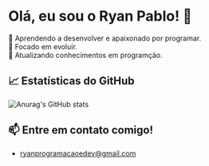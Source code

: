 # Olá, eu sou o Ryan Pablo! 👋

🚀 Aprendendo a desenvolver e apaixonado por programar.  
🎯 Focado em evoluir.  
🌱 Atualizando conhecimentos em programção.  

## 📈 Estatísticas do GitHub
![Anurag's GitHub stats](https://github-readme-stats.vercel.app/api?username=anuraghazra&commits_year=2020)
## 📫 Entre em contato comigo!
- ryanprogramacaoedev@gmail.com
